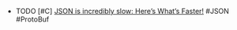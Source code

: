 - TODO [#C] [JSON is incredibly slow: Here’s What’s Faster!](https://medium.com/data-science-community-srm/json-is-incredibly-slow-heres-what-s-faster-ca35d5aaf9e8) #JSON #ProtoBuf